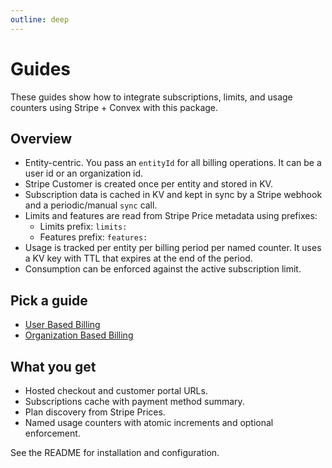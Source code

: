 ```yaml
---
outline: deep
---
```


# Guides

These guides show how to integrate subscriptions, limits, and usage counters
using Stripe + Convex with this package.

## Overview

- Entity-centric. You pass an `entityId` for all billing operations. It can be
  a user id or an organization id.
- Stripe Customer is created once per entity and stored in KV.
- Subscription data is cached in KV and kept in sync by a Stripe webhook and a
  periodic/manual `sync` call.
- Limits and features are read from Stripe Price metadata using prefixes:
  - Limits prefix: `limits:`
  - Features prefix: `features:`
- Usage is tracked per entity per billing period per named counter. It uses a
  KV key with TTL that expires at the end of the period.
- Consumption can be enforced against the active subscription limit.

## Pick a guide

- [User Based Billing](/guides/user-based-billing)
- [Organization Based Billing](/guides/organization-based-billing)

## What you get

- Hosted checkout and customer portal URLs.
- Subscriptions cache with payment method summary.
- Plan discovery from Stripe Prices.
- Named usage counters with atomic increments and optional enforcement.

See the README for installation and configuration.
